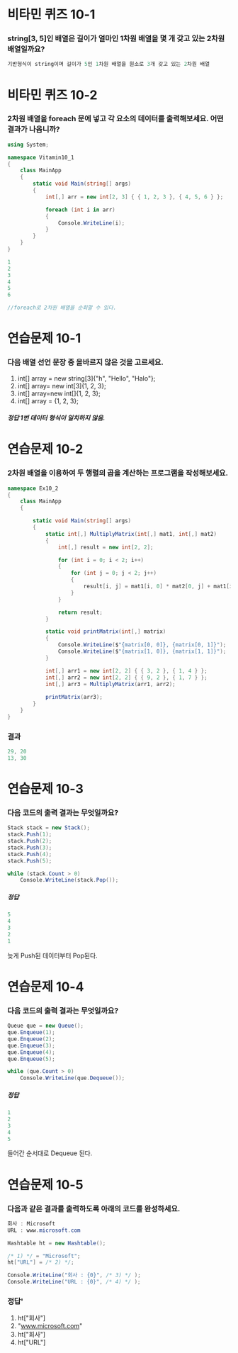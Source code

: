 # 비타민 퀴즈 10-1
### string[3, 5]인 배열은 길이가 얼마인 1차원 배열을 몇 개 갖고 있는 2차원 배열일까요?
```csharp
기반형식이 string이며 길이가 5인 1차원 배열을 원소로 3개 갖고 있는 2차원 배열
```
# 비타민 퀴즈 10-2
### 2차원 배열을 foreach 문에 넣고 각 요소의 데이터를 출력해보세요. 어떤 결과가 나옵니까?
```csharp
using System;

namespace Vitamin10_1
{
    class MainApp
    {
        static void Main(string[] args)
        {
            int[,] arr = new int[2, 3] { { 1, 2, 3 }, { 4, 5, 6 } };

            foreach (int i in arr)
            {
                Console.WriteLine(i);
            }
        }
    }
}
```
```csharp
1
2
3
4
5
6

//foreach로 2차원 배열을 순회할 수 있다.
```
# 연습문제 10-1
### 다음 배열 선언 문장 중 올바르지 않은 것을 고르세요.

1. int[] array = new string[3]{"h", "Hello", "Halo"};
2. int[] array= new int[3]{1, 2, 3};
3. int[] array=new int[]{1, 2, 3};
4. int[] array = {1, 2, 3};

##### 정답 1번 데이터 형식이 일치하지 않음.

# 연습문제 10-2
### 2차원 배열을 이용하여 두 행렬의 곱을 계산하는 프로그램을 작성해보세요.
```csharp
namespace Ex10_2
{
    class MainApp
    {

        static void Main(string[] args)
        {
            static int[,] MultiplyMatrix(int[,] mat1, int[,] mat2)
            {
                int[,] result = new int[2, 2];

                for (int i = 0; i < 2; i++)
                {
                    for (int j = 0; j < 2; j++)
                    {
                        result[i, j] = mat1[i, 0] * mat2[0, j] + mat1[i, 1] * mat2[1, j];
                    }
                }

                return result;
            }

            static void printMatrix(int[,] matrix)
            {
                Console.WriteLine($"{matrix[0, 0]}, {matrix[0, 1]}");
                Console.WriteLine($"{matrix[1, 0]}, {matrix[1, 1]}");
            }

            int[,] arr1 = new int[2, 2] { { 3, 2 }, { 1, 4 } };
            int[,] arr2 = new int[2, 2] { { 9, 2 }, { 1, 7 } };
            int[,] arr3 = MultiplyMatrix(arr1, arr2);
            
            printMatrix(arr3);
        }
    }
}
```

### 결과
```csharp
29, 20
13, 30
```
# 연습문제 10-3
### 다음 코드의 출력 결과는 무엇일까요?
```csharp
Stack stack = new Stack();
stack.Push(1);
stack.Push(2);
stack.Push(3);
stack.Push(4);
stack.Push(5);

while (stack.Count > 0)
    Console.WriteLine(stack.Pop());
```
##### 정답
```csharp
5
4
3
2
1
```
늦게 Push된 데이터부터 Pop된다.

# 연습문제 10-4
### 다음 코드의 출력 결과는 무엇일까요?
```csharp
Queue que = new Queue();
que.Enqueue(1);
que.Enqueue(2);
que.Enqueue(3);
que.Enqueue(4);
que.Enqueue(5);

while (que.Count > 0)
    Console.WriteLine(que.Dequeue());
```
##### 정답
```csharp
1
2
3
4
5
```
들어간 순서대로 Dequeue 된다.

# 연습문제 10-5
### 다음과 같은 결과를 출력하도록 아래의 코드를 완성하세요.
```csharp
회사 : Microsoft
URL : www.microsoft.com
```
```csharp
Hashtable ht = new Hashtable();

/* 1) */ = "Microsoft";
ht["URL"] = /* 2) */;

Console.WriteLine("회사 : {0}", /* 3) */ );
Console.WriteLine("URL : {0}", /* 4) */ );
```
### 정답'
1. ht["회사"]
2. "www.microsoft.com"
3. ht["회사"]
4. ht["URL"]
